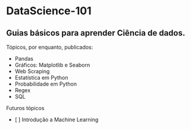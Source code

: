# DataScience-101
<img src="https://user-images.githubusercontent.com/80490047/128768151-14c1a7cd-deda-4020-86f4-46b07fdac266.jpg" align="left" width="1000" height="5"/> 	

## Guias básicos para aprender Ciência de dados.

Tópicos, por enquanto, publicados:
- Pandas
- Gráficos: Matplotlib e Seaborn
- Web Scraping
- Estatística em Python
- Probabilidade em Python
- Regex
- SQL 

Futuros tópicos<ul>
	<li> [ ] Introdução a Machine Learning</li>
</ul>
